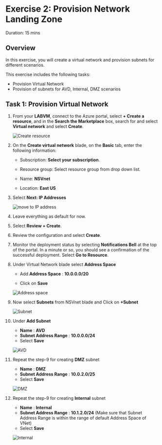 
# Exercise 2: Provision Network Landing Zone

Duration: 15 mins

## Overview

In this exercise, you will create a virtual network and provision subnets for different scenarios.

This exercise includes the following tasks:

* Provision Virtual Network 
* Provision of subnets for AVD, Internal, DMZ scenarios


## Task 1: Provision Virtual Network 

1.  From your **LABVM**, connect to the Azure portal, select **+ Create a resource**, and in the **Search the Marketplace** box, search for and select **Virtual network** and select **Create**.

     ![Create resource](https://github.com/Divyasri199/AIW-Azure-Network-Solutions/blob/prod/media/createRS.png?raw=true)
     
2. On the **Create virtual network** blade, on the **Basic** tab, enter the following information:

    -  Subscription: **Select your subscription**.
  
    -  Resource group: Select resource group from drop down list.

    -  Name: **NSVnet**

    -  Location: **East US**

3.  Select **Next: IP Addresses**

     ![move to IP address](https://github.com/Divyasri199/AIW-Azure-Network-Solutions/blob/prod/media/VN2.png?raw=true)
    
4.  Leave everything as default for now.

5.  Select **Review + Create**.

6.  Review the configuration and select **Create**.

7.  Monitor the deployment status by selecting **Notifications Bell** at the top of the portal. In a minute or so, you should see a confirmation of the successful deployment. Select **Go to Resource**.

8.  Under Virtual Network blade select **Address Space**
    
     - Add **Address Space** : **10.0.0.0/20**

     -  Click on **Save**

     ![Address space](https://github.com/Divyasri199/AIW-Azure-Network-Solutions/blob/prod/media/AS1.png?raw=true)
     
9.  Now select **Subnets** from NSVnet blade and Click on **+Subnet**

      ![Subnet](https://github.com/Divyasri199/AIW-Azure-Network-Solutions/blob/prod/media/subnet.png?raw=true)
      
10. Under **Add Subnet** 

    - **Name** : **AVD**
    - **Subnet Address Range** : **10.0.0.0/24**
    - Select **Save**

    ![AVD](https://github.com/Divyasri199/AIW-Azure-Network-Solutions/blob/prod/media/AVD.png?raw=true)
    
11. Repeat the step-9 for creating **DMZ** subnet

    - **Name** : **DMZ**
    - **Subnet Address Range** : **10.0.2.0/25**
    - Select **Save**

    ![DMZ](https://github.com/Divyasri199/AIW-Azure-Network-Solutions/blob/prod/media/DMZ.png?raw=true)
    
12. Repeat the step-9 for creating **Internal** subnet

    - **Name** : **Internal**
    - **Subnet Address Range** : **10.1.2.0/24** (Make sure that Subnet Address Range is within the range of default Address Space of VNet)
    - Select **Save**
    
    ![Internal](https://github.com/Divyasri199/AIW-Azure-Network-Solutions/blob/prod/media/Internal.png?raw=true)
